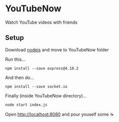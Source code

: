 # YouTubeNow
Watch YouTube videos with friends
## Setup
Download [nodejs](https://nodejs.org/en/) and move to YouTubeNow folder

Run this...
```
npm install --save express@4.10.2
```
And then do...
```
npm install --save socket.io
```
Finally (inside YouTubeNow directory)...
```
node start index.js
```
Open [http://localhost:8080](http://localhost:8080) and pour youself some ☕
